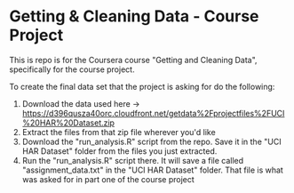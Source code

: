 Getting & Cleaning Data - Course Project
=====================
This is repo is for the Coursera course "Getting and Cleaning Data", specifically for the course project.

To create the final data set that the project is asking for do the following:
1. Download the data used here -> https://d396qusza40orc.cloudfront.net/getdata%2Fprojectfiles%2FUCI%20HAR%20Dataset.zip 
2. Extract the files from that zip file wherever you'd like
3. Download the "run_analysis.R" script from the repo. Save it in the "UCI HAR Dataset" folder from the files you just extracted.
4. Run the "run_analysis.R" script there. It will save a file called "assignment_data.txt" in the "UCI HAR Dataset" folder. That file is what was asked for in part one of the course project
